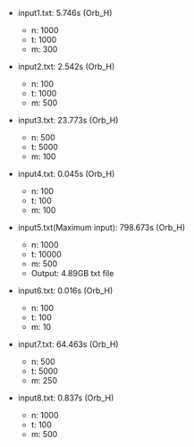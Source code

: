 - input1.txt: 5.746s (Orb_H)
  - n: 1000
  - t: 1000
  - m: 300

- input2.txt: 2.542s (Orb_H)
  - n: 100
  - t: 1000
  - m: 500

- input3.txt: 23.773s (Orb_H)
  - n: 500
  - t: 5000
  - m: 100

- input4.txt: 0.045s (Orb_H)
  - n: 100
  - t: 100
  - m: 100

- input5.txt(Maximum input): 798.673s (Orb_H)
  - n: 1000
  - t: 10000
  - m: 500
  - Output: 4.89GB txt file

- input6.txt: 0.016s (Orb_H)
  - n: 100
  - t: 100
  - m: 10

- input7.txt: 64.463s (Orb_H)
  - n: 500
  - t: 5000
  - m: 250

- input8.txt: 0.837s (Orb_H)
  - n: 1000
  - t: 100
  - m: 500